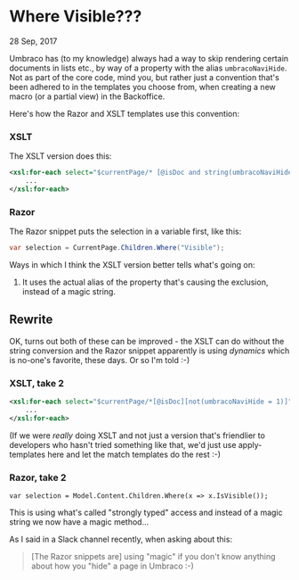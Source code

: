 Where Visible???
================

<time datetime="2017-09-28T07:53:00+0200">28 Sep, 2017</time>

Umbraco has (to my knowledge) always had a way to skip rendering certain documents in lists etc., by way of a property with the alias `umbracoNaviHide`. Not as part of the core code, mind you, but rather just a convention that's been adhered to in the templates you choose from, when creating a new macro (or a partial view) in the Backoffice.

Here's how the Razor and XSLT templates use this convention:

### XSLT

The XSLT version does this:

```xml
<xsl:for-each select="$currentPage/* [@isDoc and string(umbracoNaviHide) != '1']">
	...
</xsl:for-each>
```

### Razor

The Razor snippet puts the selection in a variable first, like this:

```csharp
var selection = CurrentPage.Children.Where("Visible");
```

Ways in which I think the XSLT version better tells what's going on:

1. It uses the actual alias of the property that's causing the exclusion, instead of a magic string.


Rewrite
-------

OK, turns out both of these can be improved - the XSLT can do without the string conversion and the Razor snippet apparently is using *dynamics* which is no-one's favorite, these days. Or so I'm told :-)

### XSLT, take 2

```xml
<xsl:for-each select="$currentPage/*[@isDoc][not(umbracoNaviHide = 1)]">
	...
</xsl:for-each>
```

(If we were *really* doing XSLT and not just a version that's friendlier to developers who hasn't tried something like that, we'd just use apply-templates here and let the match templates do the rest :-)

### Razor, take 2

```clike
var selection = Model.Content.Children.Where(x => x.IsVisible());
```
	
This is using what's called "strongly typed" access and instead of a magic string we now have a magic method...

As I said in a Slack channel recently, when asking about this:

> [The Razor snippets are] using "magic" if you don't know anything about how you "hide" a page in Umbraco :-)

<data data-slug="where-visible"></data>
